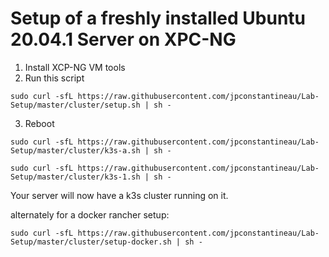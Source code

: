 # Setup of a freshly installed Ubuntu 20.04.1 Server on XPC-NG

1. Install XCP-NG VM tools
2. Run this script

```
sudo curl -sfL https://raw.githubusercontent.com/jpconstantineau/Lab-Setup/master/cluster/setup.sh | sh -
```


3. Reboot

```
sudo curl -sfL https://raw.githubusercontent.com/jpconstantineau/Lab-Setup/master/cluster/k3s-a.sh | sh -
```
```
sudo curl -sfL https://raw.githubusercontent.com/jpconstantineau/Lab-Setup/master/cluster/k3s-1.sh | sh -
```
Your server will now have a k3s cluster running on it.


alternately for a docker rancher setup:

```
sudo curl -sfL https://raw.githubusercontent.com/jpconstantineau/Lab-Setup/master/cluster/setup-docker.sh | sh -
```
